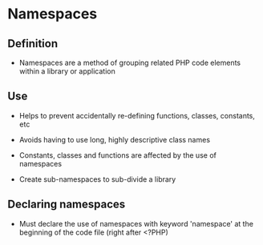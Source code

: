 # Namespaces

## Definition

* Namespaces are a method of grouping related PHP code elements within a library or application

## Use

* Helps to prevent accidentally re-defining functions, classes, constants, etc

* Avoids having to use long, highly descriptive class names

* Constants, classes and functions are affected by the use of namespaces

* Create sub-namespaces to sub-divide a library

## Declaring namespaces

* Must declare the use of namespaces with keyword 'namespace' at the beginning of the code file (right after <?PHP)


